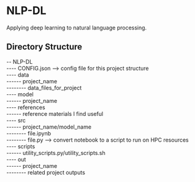 # NLP-DL  
Applying deep learning to natural language processing.  
   
## Directory Structure  
-- NLP-DL  
---- CONFIG.json --> config file for this project structure  
---- data  
------ project_name  
-------- data_files_for_project  
---- model  
------ project_name  
---- references  
------ reference materials I find useful  
---- src  
------ project_name/model_name  
-------- file.ipynb  
-------- file.py --> convert notebook to a script to run on HPC resources  
---- scripts  
------ utility_scripts.py/utility_scripts.sh  
---- out  
------ project_name  
-------- related project outputs  
   

